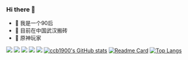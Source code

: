 ### Hi there 👋

<!--
**ccb1900/ccb1900** is a ✨ _special_ ✨ repository because its `README.md` (this file) appears on your GitHub profile.

Here are some ideas to get you started:

- 🔭 I’m currently working on ...
- 🌱 I’m currently learning ...
- 👯 I’m looking to collaborate on ...
- 🤔 I’m looking for help with ...
- 💬 Ask me about ...
- 📫 How to reach me: ...
- 😄 Pronouns: ...
- ⚡ Fun fact: ...
-->


- 🔭 我是一个90后
- 🌱 目前在中国武汉搬砖
- 👯 原神玩家



![](http://github-profile-summary-cards.vercel.app/api/cards/profile-details?username=ccb1900&theme=vue)
![](http://github-profile-summary-cards.vercel.app/api/cards/repos-per-language?username=ccb1900&theme=vue)
![](http://github-profile-summary-cards.vercel.app/api/cards/most-commit-language?username=ccb1900&theme=vue)
![](http://github-profile-summary-cards.vercel.app/api/cards/stats?username=ccb1900&theme=vue)
![](http://github-profile-summary-cards.vercel.app/api/cards/productive-time?username=ccb1900&theme=vue&utcOffset=8)
[![ccb1900's GitHub stats](https://github-readme-stats.vercel.app/api?username=ccb1900)](https://github.com/anuraghazra/github-readme-stats)
[![Readme Card](https://github-readme-stats.vercel.app/api/pin/?username=ccb1900&repo=redisbygo)](https://github.com/ccb1900/redisbygo)
[![Top Langs](https://github-readme-stats.vercel.app/api/top-langs/?username=ccb1900)](https://github.com/ccb1900)
